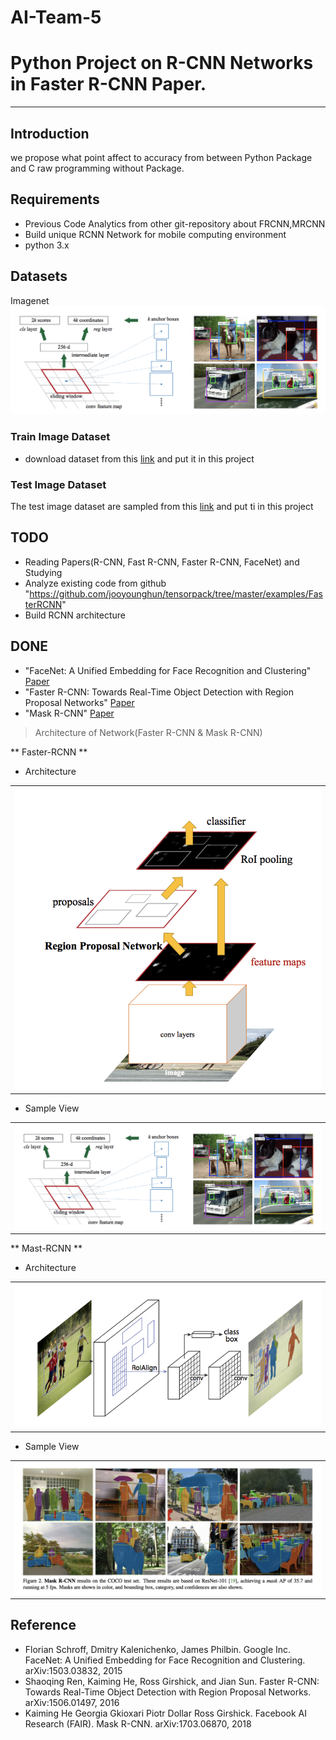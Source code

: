 # AI-Team-5
# Python Project on R-CNN Networks in Faster R-CNN Paper.
___
## Introduction
we propose what point affect to accuracy from between Python Package and C raw programming without Package.

## Requirements

- Previous Code Analytics from other git-repository about FRCNN,MRCNN
- Build unique RCNN Network for mobile computing environment
- python 3.x

## Datasets
Imagenet 
<img src="images/sample_view_of_frcnn.png"/>


### Train Image Dataset
- download dataset from this [link](http://www.image-net.org) and put it in this project

### Test Image Dataset
The test image dataset are sampled from this [link](http://www.image-net.org) and put ti in this project

## TODO
* Reading Papers(R-CNN, Fast R-CNN, Faster R-CNN, FaceNet) and Studying
* Analyze existing code from github "https://github.com/jooyounghun/tensorpack/tree/master/examples/FasterRCNN"
* Build RCNN architecture

## DONE
* "FaceNet: A Unified Embedding for Face Recognition and Clustering" [Paper](https://arxiv.org/pdf/1503.03832) 
* "Faster R-CNN: Towards Real-Time Object Detection with Region Proposal Networks" [Paper](https://arxiv.org/pdf/1506.01497)
* "Mask R-CNN" [Paper](https://arxiv.org/abs/1703.06870)


> Architecture of Network(Faster R-CNN & Mask R-CNN)

 ** Faster-RCNN **

- Architecture
<table>
  <tr>
    <td>
     <img src="images/architecture_of_frcnn.png"/>
    </td>
  </tr>
</table>

- Sample View
<table>
  <tr>
    <td>
      <img src="images/sample_view_of_frcnn.png"/>
    </td>
  </tr>
</table>
  
  
 ** Mast-RCNN **

- Architecture
<table>
  <tr>
    <td>
     <img src="images/architecture_of_mrcnn.png"/>
    </td>
  </tr>
</table>

- Sample View
<table>
  <tr>
    <td>
      <img src="images/sample_view_of_mrcnn.png"/>
    </td>
  </tr>
</table>


## Reference
- Florian Schroff, Dmitry Kalenichenko, James Philbin. Google Inc. FaceNet: A Unified Embedding for Face Recognition and Clustering. arXiv:1503.03832, 2015
- Shaoqing Ren, Kaiming He, Ross Girshick, and Jian Sun. Faster R-CNN: Towards Real-Time Object
Detection with Region Proposal Networks. arXiv:1506.01497, 2016
- Kaiming He Georgia Gkioxari Piotr Dollar Ross Girshick. Facebook AI Research (FAIR). Mask R-CNN. arXiv:1703.06870, 2018
